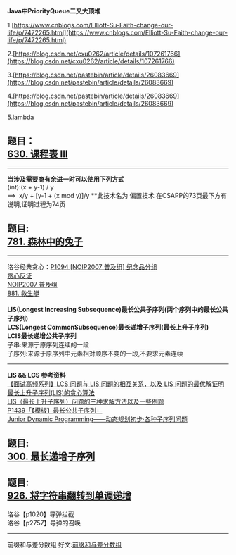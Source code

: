 **Java中PriorityQueue二叉大顶堆**

1.[https://www.cnblogs.com/Elliott-Su-Faith-change-our-life/p/7472265.html](https://www.cnblogs.com/Elliott-Su-Faith-change-our-life/p/7472265.html)

2.[https://blog.csdn.net/cxu0262/article/details/107261766](https://blog.csdn.net/cxu0262/article/details/107261766)

3.[https://blog.csdn.net/pastebin/article/details/26083669](https://blog.csdn.net/pastebin/article/details/26083669)

4.[https://blog.csdn.net/pastebin/article/details/26083669](https://blog.csdn.net/pastebin/article/details/26083669)

5.lambda

<a name="oxEYK"></a>
## 题目：<br /> [630. 课程表 III](https://leetcode.cn/problems/course-schedule-iii/)

----

**当涉及需要商有余进一时可以使用下列方式**<br />(int):(x + y-1) / y<br />==>  x/y + [y-1 + (x mod y)]/y
**此技术名为 偏置技术 在CSAPP的73页最下方有说明,证明过程为74页

<a name="t3mMR"></a>
## 题目:<br /> [781. 森林中的兔子](https://leetcode.cn/problems/rabbits-in-forest/)

----

洛谷经典贪心：[P1094 [NOIP2007 普及组] 纪念品分组](https://www.luogu.com.cn/problem/P1094)<br />[贪心反证](https://www.luogu.com.cn/blog/heidoudou/solution-p1094)<br />[NOIP2007 普及组](https://www.actinoi.com/2019/07/22/noip2007%20%E6%99%AE%E5%8F%8A%E7%BB%84/)<br />[881. 救生艇](https://leetcode.cn/problems/boats-to-save-people/)<br />
<br />**LIS(Longest Increasing Subsequence)最长公共子序列(两个序列中的最长公共子序列)**<br />**LCS(Longest CommonSubsequence)最长递增子序列(最长上升子序列)**<br />**LCIS最长递增公共子序列**<br />子串:来源于原序列连续的一段<br />子序列:来源于原序列中元素相对顺序不变的一段,不要求元素连续<br />

----

**LIS && LCS 参考资料**<br />[【面试高频系列】LCS 问题与 LIS 问题的相互关系，以及 LIS 问题的最优解证明](https://mp.weixin.qq.com/s?__biz=MzU4NDE3MTEyMA==&mid=2247487814&idx=1&sn=e33023c2d474ff75af83eda1c4d01892)<br />[最长上升子序列(LIS)的贪心算法](https://blog.csdn.net/qq_39286580/article/details/113545867)<br />[LIS（最长上升子序列）问题的三种求解方法以及一些例题](https://blog.csdn.net/clevond/article/details/81254285)<br />[P1439「【模板】最长公共子序列」](https://cloud.tencent.com/developer/article/1958123?from=article.detail.1860963)<br />[Junior Dynamic Programming——动态规划初步·各种子序列问题](https://www.luogu.com.cn/blog/pks-LOVING/junior-dynamic-programming-dong-tai-gui-hua-chu-bu-ge-zhong-zi-xu-lie)

## 题目:<br /> [300. 最长递增子序列](https://leetcode.cn/problems/longest-increasing-subsequence/)
## 题目:<br /> [926. 将字符串翻转到单调递增](https://leetcode.cn/problems/flip-string-to-monotone-increasing/)

洛谷【p1020】导弹拦截 <br />
洛谷【p2757】导弹的召唤 <br />

----

前缀和与差分数组
好文:[前缀和与差分数组](https://blog.csdn.net/weixin_45629285/article/details/111146240?spm=1001.2101.3001.6661.1&utm_medium=distribute.pc_relevant_t0.none-task-blog-2%7Edefault%7ECTRLIST%7ERate-1-111146240-blog-107385862.pc_relevant_multi_platform_whitelistv4&depth_1-utm_source=distribute.pc_relevant_t0.none-task-blog-2%7Edefault%7ECTRLIST%7ERate-1-111146240-blog-107385862.pc_relevant_multi_platform_whitelistv4&utm_relevant_index=1)
